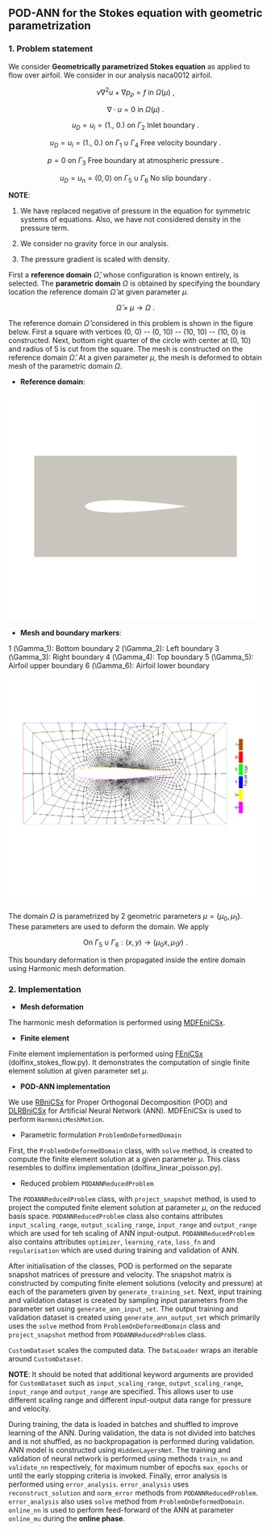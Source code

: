 ## POD-ANN for the Stokes equation with geometric parametrization ##

### 1. Problem statement

We consider **Geometrically parametrized Stokes equation** as applied to flow over airfoil. We consider in our analysis naca0012 airfoil.

$$ \nu \nabla^2 u + \nabla p_{\rho} = f \ \text{in} \ \Omega(\mu) \ ,$$

$$ \nabla \cdot u = 0 \ \text{in} \ \Omega(\mu) \ .$$

$$ u_D = u_{i} = (1., \ 0.) \ \text{on} \ \Gamma_2 \ \text{Inlet boundary} \ .$$

$$ u_D = u_{i} = (1., \ 0.) \ \text{on} \ \Gamma_1 \cup \Gamma_4 \ \text{Free velocity boundary} \ .$$

$$ p = 0 \ \text{on} \ \Gamma_3 \ \text{Free boundary at atmospheric pressure} \ .$$

$$ u_D = u_{n} = (0, 0) \ \text{on} \ \Gamma_5 \cup \Gamma_6 \ \text{No slip boundary} \ .$$

**NOTE**: 

1. We have replaced negative of pressure in the equation for symmetric systems of equations. Also, we have not considered density in the pressure term.

2. We consider no gravity force in our analysis. 

3. The pressure gradient is scaled with density.

First a **reference domain** $\hat{\Omega}$, whose configuration is known entirely, is selected. The **parametric domain** $\Omega$ is obtained by specifying the boundary location the reference domain $\hat{\Omega}$ at given parameter $\mu$.

$$\hat{\Omega} \times \mu \to \Omega \ .$$

The reference domain $\hat{\Omega}$ considered in this problem is shown in the figure below. First a square with vertices (0, 0) -- (0, 10) -- (10, 10) -- (10, 0) is constructed. Next, bottom right quarter of the circle with center at (0, 10) and radius of 5 is cut from the square. The mesh is constructed on the reference domain $\hat{\Omega}$. At a given parameter $\mu$, the mesh is deformed to obtain mesh of the parametric domain $\Omega$.

* **Reference domain**:

![alt text](https://github.com/Wells-Group/dlrbnicsx/blob/main/demo/stokes_flow_dlrbnicsx/mesh_data/domain.png)

* **Mesh and boundary markers**: 

1 (\Gamma_1): Bottom boundary
2 (\Gamma_2): Left boundary
3 (\Gamma_3): Right boundary
4 (\Gamma_4): Top boundary
5 (\Gamma_5): Airfoil upper boundary
6 (\Gamma_6): Airfoil lower boundary

![alt text](https://github.com/Wells-Group/dlrbnicsx/blob/main/demo/stokes_flow_dlrbnicsx/mesh_data/boundaries.png)

The domain $\Omega$ is parametrized by 2 geometric parameters $\mu = \lbrace \mu_0, \mu_1 \rbrace$. These parameters are used to deform the domain. We apply 

$$\text{On } \Gamma_5 \cup \Gamma_6: (x, y) \to (\mu_0 x, \mu_1 y) \ .$$

This boundary deformation is then propagated inside the entire domain using Harmonic mesh deformation.

### 2. Implementation

* **Mesh deformation**

The harmonic mesh deformation is performed using [MDFEniCSx](https://github.com/niravshah241/mdfenicsx).

* **Finite element**

Finite element implementation is performed using [FEniCSx](https://fenicsproject.org/) (dolfinx_stokes_flow.py). It demonstrates the computation of single finite element solution at given parameter set $\mu$.

* **POD-ANN implementation**


We use [RBniCSx](https://github.com/RBniCS/RBniCSx) for Proper Orthogonal Decomposition (POD) and [DLRBniCSx](https://github.com/niravshah241/dlrbnicsx) for Artificial Neural Network (ANN). MDFEniCSx is used to perform ```HarmonicMeshMotion```.

   - Parametric formulation ```ProblemOnDeformedDomain```

First, the ```ProblemOnDeformedDomain``` class, with ```solve``` method, is created to compute the finite element solution at a given parameter $\mu$. This class resembles to dolfinx implementation (dolfinx_linear_poisson.py).

   - Reduced problem ```PODANNReducedProblem```

The ```PODANNReducedProblem``` class, with ```project_snapshot``` method, is used to project the computed finite element solution at parameter $\mu$, on the reduced basis space. ```PODANNReducedProblem``` class also contains attributes ```input_scaling_range```, ```output_scaling_range```, ```input_range``` and ```output_range``` which are used for teh scaling of ANN input-output. ```PODANNReducedProblem``` also contains attributes ```optimizer```, ```learning_rate```, ```loss_fn``` and ```regularisation``` which are used during training and validation of ANN.

After initialisation of the classes, POD is performed on the separate snapshot matrices of pressure and velocity. The snapshot matrix is constructed by computing finite element solutions (velocity and pressure) at each of the parameters given by ```generate_training_set```. Next, input training and validation dataset is created by sampling input parameters from the parameter set using ```generate_ann_input_set```. The output training and validation dataset is created using ```generate_ann_output_set``` which primarily uses the ```solve``` method from ```ProblemOnDeformedDomain``` class and ```project_snapshot``` method from ```PODANNReducedProblem``` class.

```CustomDataset``` scales the computed data. The ```DataLoader``` wraps an iterable around ```CustomDataset```.

**NOTE**: 
It should be noted that additional keyword arguments are provided for ```CustomDataset``` such as ```input_scaling_range```, ```output_scaling_range```, ```input_range``` and ```output_range``` are specified. This allows user to use different scaling range and different input-output data range for pressure and velocity.

During training, the data is loaded in batches and shuffled to improve learning of the ANN. During validation, the data is not divided into batches and is not shuffled, as no backpropagation is performed during validation. ANN model is constructed using ```HiddenLayersNet```. The training and validation of neural network is performed using methods ```train_nn``` and ```validate_nn``` respectively, for maximum number of epochs ```max_epochs``` or until the early stopping criteria is invoked. Finally, error analysis is performed using ```error_analysis```. ```error_analysis``` uses ```reconstruct_solution``` and ```norm_error``` methods from ```PODANNReducedProblem```. ```error_analysis``` also uses ```solve``` method from ```ProblemOnDeformedDomain```. ```online_nn``` is used to perform feed-forward of the ANN at parameter ```online_mu``` during the **online phase**.
